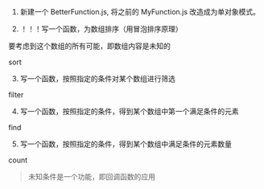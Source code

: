 1. 新建一个 BetterFunction.js, 将之前的 MyFunction.js 改造成为单对象模式。

2. ！！！写一个函数，为数组排序（用冒泡排序原理）

要考虑到这个数组的所有可能，即数组内容是未知的

sort

3. 写一个函数，按照指定的条件对某个数组进行筛选

filter

4. 写一个函数，按照指定的条件，得到某个数组中第一个满足条件的元素

find

5. 写一个函数，按照指定的条件，得到某个数组中满足条件的元素数量

count

> 未知条件是一个功能，即回调函数的应用
